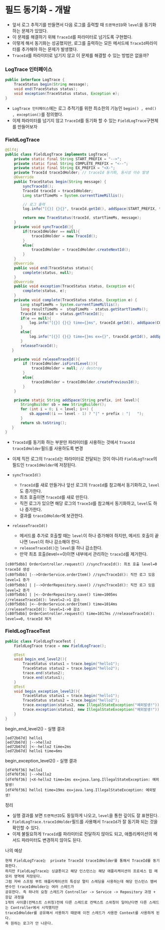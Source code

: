# 필드 동기화 - 개발

- 앞서 로그 추적기를 만들면서 다음 로그를 출력할 때 ``트랜잭션ID``와 ``level``을 동기화 하는 문제가 있었다.
- 이 문제를 해결하기 위해 ``TraceId``를 파라미터로 넘기도록 구현했다.
- 이렇게 해서 동기화는 성공했지만, 로그를 출력하는 모든 메서드에 ``TraceId``파라미터를 추가해야 하는 문제가 발생했다.
- ``TraceId``를 파라미터로 넘기지 않고 이 문제를 해결할 수 있는 방법은 없을까?

### LogTrace 인터페이스

```java
public interface LogTrace {
    TraceStatus begin(String message);
    void end(TraceStatus status);
    void exception(TraceStatus status, Exception e);
}
```
- ``LogTrace 인터페이스``에는 로그 추적기를 위한 최소한의 기능인 ``begin() , end() , exception()``를 정의했다.
- 이제 파라미터를 넘기지 않고 ``TraceId``를 동기화 할 수 있는 ``FieldLogTrace``구현체를 만들어보자

### FieldLogTrace

```java
@Slf4j
public class FieldLogTrace implements LogTrace{
    private static final String START_PREFIX = "-->";
    private static final String COMPLETE_PREFIX = "<--";
    private static final String EX_PREFIX = "<X-";
    private TraceId traceIdHolder; // traceId 동기화, 동시성 이슈 발생
    @Override
    public TraceStatus begin(String message) {
        syncTraceId();
        TraceId traceId = traceIdHolder;
        Long startTimeMs = System.currentTimeMillis();

        // 로그 출력
        log.info("[{}] {}{}", traceId.getId(), addSpace(START_PREFIX, traceId.getLevel()), message);

        return new TraceStatus(traceId, startTimeMs, message);
    }
    private void syncTraceId(){
        if(traceIdHolder == null){
            traceIdHolder = new TraceId();
        }
        else{
            traceIdHolder = traceIdHolder.createNextId();
        }
    }
    @Override
    public void end(TraceStatus status){
        complete(status, null);
    }
    @Override
    public void exception(TraceStatus status, Exception e){
        complete(status, e);
    }
    private void complete(TraceStatus status, Exception e) {
       Long stopTimeMs = System.currentTimeMillis();
       long resultTimeMs =  stopTimeMs - status.getStartTimeMs();
       TraceId traceId = status.getTraceId();
       if(e == null){
           log.info("[{}] {}{} time={}ms", traceId.getId(), addSpace(COMPLETE_PREFIX, traceId.getLevel()), status.getMessage(), resultTimeMs);
       }
       else{
           log.info("[{}] {}{} time={}ms ex={}", traceId.getId(), addSpace(EX_PREFIX, traceId.getLevel()), status.getMessage(), resultTimeMs, e.toString());
       }
       releaseTraceId();
   }

    private void releaseTraceId(){
        if (traceIdHolder.isFirstLevel()){
            traceIdHolder = null; // destroy
        }
        else{
            traceIdHolder = traceIdHolder.createPreviousId();
        }
    }

    private static String addSpace(String prefix, int level){
       StringBuilder sb = new StringBuilder();
       for (int i = 0; i < level; i++) {
           sb.append((i == level - 1) ? "|" + prefix : "|   ");
       }
       return sb.toString();
   }
}
```
- ``TraceId``를 동기화 하는 부분만 파라미터를 사용하는 것에서 ``TraceId traceIdHolder``필드를 사용하도록 변경
- 이제 직전 로그의 ``TraceId``는 파라미터로 전달되는 것이 아니라 ``FieldLogTrace``의 필드인 ``traceIdHolder``에 저장된다.

- ``syncTraceId()``
  - ``TraceId``를 새로 만들거나 앞선 로그의 ``TraceId``를 참고해서 동기화하고, ``level``도 증가한다.
  - 최초 호출이면 ``TraceId``를 새로 만든다.
  - 직전 로그가 있으면 해당 로그의 ``TraceId``를 참고해서 동기화하고, ``level``도 하나 증가한다.
  - 결과를 ``traceIdHolder``에 보관한다.
- ``releaseTraceId()``
  - 메서드를 추가로 호출할 때는 ``level``이 하나 증가해야 하지만, 메서드 호출이 끝나면 ``level``이 하나 감소해야 한다.
  - ``releaseTraceId()``는 ``level``을 하나 감소한다.
  - 만약 최초 호출(level==0)이면 내부에서 관리하는 ``traceId``를 제거한다.

```text
[c80f5dbb] OrderController.request() //syncTraceId(): 최초 호출 level=0 traceId 생성
[c80f5dbb] |-->OrderService.orderItem() //syncTraceId(): 직전 로그 있음 level=1 증가
[c80f5dbb] | |-->OrderRepository.save() //syncTraceId(): 직전 로그 있음 level=2 증가
[c80f5dbb] | |<--OrderRepository.save() time=1005ms //releaseTraceId(): level=2->1 감소
[c80f5dbb] |<--OrderService.orderItem() time=1014ms //releaseTraceId(): level=1->0 감소
[c80f5dbb] OrderController.request() time=1017ms //releaseTraceId(): level==0, traceId 제거
```

### FieldLogTraceTest

```java
public class FieldLogTraceTest {
    FieldLogTrace trace = new FieldLogTrace();

    @Test
    void begin_end_level2(){
        TraceStatus status1 = trace.begin("hello1");
        TraceStatus status2 = trace.begin("hello2");
        trace.end(status2);
        trace.end(status1);
    }
    @Test
    void begin_exception_level2(){
        TraceStatus status1 = trace.begin("hello1");
        TraceStatus status2 = trace.begin("hello2");
        trace.exception(status2, new IllegalStateException("예외발생!"));
        trace.exception(status1, new IllegalStateException("예외발생!"));
    }
}
```

begin_end_level2() - 실행 결과
```text
[ed72b67d] hello1
[ed72b67d] |-->hello2
[ed72b67d] |<--hello2 time=2ms
[ed72b67d] hello1 time=6ms
```

begin_exception_level2() - 실행 결과
```text
[df4f6f36] hello1
[df4f6f36] |-->hello2
[df4f6f36] |<X-hello2 time=1ms ex=java.lang.IllegalStateException: 예외발생!
[df4f6f36] hello1 time=19ms ex=java.lang.IllegalStateException: 예외발생!
```

정리
- 실행 결과를 보면 ``트랜잭션ID``도 동일하게 나오고, ``level``을 통한 깊이도 잘 표현된다.
- ``FieldLogTrace.traceIdHolder``필드를 사용해서 ``TraceId``가 잘 동기화 되는 것을 확인할 수 있다.
- 이제 불필요하게 ``TraceId``를 파라미터로 전달하지 않아도 되고, 애플리케이션의 메서드 파라미터도 변경하지 않아도 된다.

나의 예상
```text
현재 FieldLogTrace는  private TraceId traceIdHolder를 통해서 TraceId를 동기화한다.
하지만 FieldLogTrace는 싱글톤이고 해당 인스턴스는 해당 애플리케이션의 프로세스 힙 메모리 영역에 저장된다.
그럼 자바 스프링 부트 애플리케이션의 특성상 멀티 스레딩을 사용하는데 해당 인스턴스 멤버 변수인 traceIdHolder는 여러 스레드가 
공유한다. 즉 하나의 요청 스레드가 Controller -> Service -> Repository 과정 + 응답 과정을 
1개의 사이클(컨텍스트 스위칭)전에 다른 스레드로 컨텍스트 스위칭이 일어난다면 다른 스레드는 Controller에서 시작했지만
traceIdHolder를 공유해서 사용하기 때문에 이전 스레드가 사용한 Context를 사용하게 된다. 
즉 원하는 로그가 안 나온다. 
```